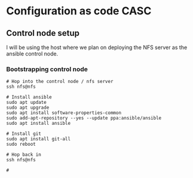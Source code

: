 # Configuration as code CASC

## Control node setup
I will be using the host where we plan on deploying the NFS server as the ansible control node. 

### Bootstrapping control node
```shell
# Hop into the control node / nfs server
ssh nfs@nfs

# Install ansible
sudo apt update
sudo apt upgrade
sudo apt install software-properties-common
sudo add-apt-repository --yes --update ppa:ansible/ansible
sudo apt install ansible

# Install git
sudo apt install git-all
sudo reboot

# Hop back in
ssh nfs@nfs

#
```
